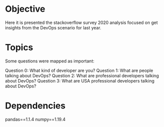 # Objective
Here it is presented the stackoverflow survey 2020 analysis focused on
get insights from the DevOps scenario for last year.


# Topics
Some questions were mapped as important:

Question 0: What kind of developer are you?
Question 1: What are people talking about DevOps?
Question 2: What are professional developers talking about DevOps?
Question 3: What are USA professional developers talking about DevOps?

# Dependencies
pandas==1.1.4
numpy==1.19.4
